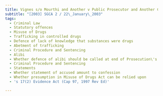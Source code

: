 ```yaml
---
title: Vignes s/o Mourthi and Another v Public Prosecutor and Another Case
subtitle: "[2003] SGCA 2 / 22\_January\_2003"
tags:
  - Criminal Law
  - Statutory offences
  - Misuse of Drugs
  - Trafficking in controlled drugs
  - Defence of lack of knowledge that substances were drugs
  - Abetment of trafficking
  - Criminal Procedure and Sentencing
  - Alibi
  - Whether defence of alibi should be called at end of Prosecution\'s case
  - Criminal Procedure and Sentencing
  - Statements
  - Whether statement of accused amount to confession
  - Whether presumption in Misuse of Drugs Act can be relied upon
  - 's 17(2) Evidence Act (Cap 97, 1997 Rev Ed)'

---
```


